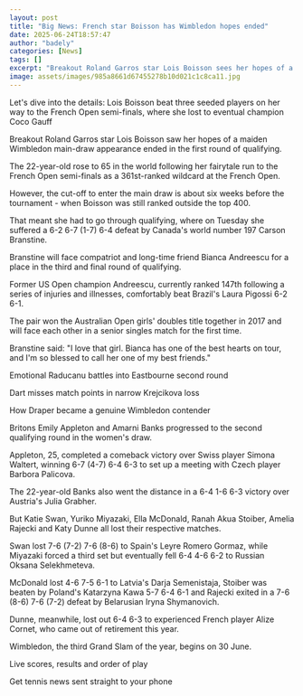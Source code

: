 ```yaml
---
layout: post
title: "Big News: French star Boisson has Wimbledon hopes ended"
date: 2025-06-24T18:57:47
author: "badely"
categories: [News]
tags: []
excerpt: "Breakout Roland Garros star Lois Boisson sees her hopes of a maiden Wimbledon main-draw appearance end in the first round of qualifying."
image: assets/images/985a8661d67455278b10d021c1c8ca11.jpg
---
```


Let's dive into the details: Lois Boisson beat three seeded players on her way to the French Open semi-finals, where she lost to eventual champion Coco Gauff

Breakout Roland Garros star Lois Boisson saw her hopes of a maiden Wimbledon main-draw appearance ended in the first round of qualifying.

The 22-year-old rose to 65 in the world following her fairytale run to the French Open semi-finals as a 361st-ranked wildcard at the French Open.

However, the cut-off to enter the main draw is about six weeks before the tournament - when Boisson was still ranked outside the top 400.

That meant she had to go through qualifying, where on Tuesday she suffered a 6-2 6-7 (1-7) 6-4 defeat by Canada's world number 197 Carson Branstine.

Branstine will face compatriot and long-time friend Bianca Andreescu for a place in the third and final round of qualifying.

Former US Open champion Andreescu, currently ranked 147th following a series of injuries and illnesses, comfortably beat Brazil's Laura Pigossi 6-2 6-1.

The pair won the Australian Open girls' doubles title together in 2017 and will face each other in a senior singles match for the first time.

Branstine said: "I love that girl. Bianca has one of the best hearts on tour, and I'm so blessed to call her one of my best friends."

Emotional Raducanu battles into Eastbourne second round

Dart misses match points in narrow Krejcikova loss

How Draper became a genuine Wimbledon contender

Britons Emily Appleton and Amarni Banks progressed to the second qualifying round in the women's draw.

Appleton, 25, completed a comeback victory over Swiss player Simona Waltert, winning 6-7 (4-7) 6-4 6-3 to set up a meeting with Czech player Barbora Palicova.

The 22-year-old Banks also went the distance in a 6-4 1-6 6-3 victory over Austria's Julia Grabher.

But Katie Swan, Yuriko Miyazaki, Ella McDonald, Ranah Akua Stoiber, Amelia Rajecki and Katy Dunne all lost their respective matches.

Swan lost 7-6 (7-2) 7-6 (8-6) to Spain's Leyre Romero Gormaz, while Miyazaki forced a third set but eventually fell 6-4 4-6 6-2 to Russian Oksana Selekhmeteva.

McDonald lost 4-6 7-5 6-1 to Latvia's Darja Semenistaja, Stoiber was beaten by Poland's Katarzyna Kawa 5-7 6-4 6-1 and Rajecki exited in a 7-6 (8-6) 7-6 (7-2) defeat by Belarusian Iryna Shymanovich.

Dunne, meanwhile, lost out 6-4 6-3 to experienced French player Alize Cornet, who came out of retirement this year.

Wimbledon, the third Grand Slam of the year, begins on 30 June.

Live scores, results and order of play

Get tennis news sent straight to your phone


